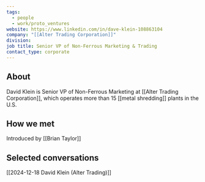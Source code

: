 ```yaml
---
tags:
  - people
  - work/proto_ventures
website: https://www.linkedin.com/in/dave-klein-108863104
company: "[[Alter Trading Corporation]]"
division: 
job title: Senior VP of Non-Ferrous Marketing & Trading
contact_type: corporate
---
```

## About
David Klein is Senior VP of Non-Ferrous Marketing at [[Alter Trading Corporation]], which operates more than 15 [[metal shredding]] plants in the U.S.

## How we met
Introduced by [[Brian Taylor]]

## Selected conversations
[[2024-12-18 David Klein (Alter Trading)]]